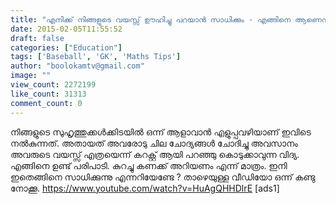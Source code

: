 ```yaml
---
title: "എനിക്ക് നിങ്ങളുടെ വയസ്സ് ഊഹിച്ചു പറയാന്‍ സാധിക്കും - എങ്ങിനെ ആണെന്നറിയേണ്ടേ ?"
date: 2015-02-05T11:55:52
draft: false
categories: ["Education"]
tags: ['Baseball', 'GK', 'Maths Tips']
author: "boolokamtv@gmail.com"
image: ""
view_count: 2272199
like_count: 31313
comment_count: 0
---
```


നിങ്ങളുടെ സുഹൃത്തുക്കള്‍ക്കിടയില്‍ ഒന്ന് ആളാവാന്‍ എളുപ്പവഴിയാണ് ഇവിടെ നല്‍കുന്നത്. അതായത് അവരോടു ചില ചോദ്യങ്ങള്‍ ചോദിച്ചു അവസാനം അവരുടെ വയസ്സ് എത്രയെന്ന് കറക്റ്റ് ആയി പറഞ്ഞു കൊടുക്കാവുന്ന വിദ്യ. എങ്ങിനെ ഉണ്ട് പരിപാടി. കുറച്ചു കണക്ക് അറിയണം എന്ന് മാത്രം. ഇനി ഇതെങ്ങിനെ സാധിക്കുന്നു എന്നറിയേണ്ടേ ? താഴെയുള്ള വീഡിയോ ഒന്ന് കണ്ടു നോക്കൂ. https://www.youtube.com/watch?v=HuAgQHHDlrE [ads1]
